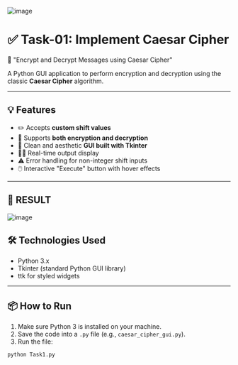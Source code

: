 ![image](https://github.com/user-attachments/assets/3fbc7dd2-a4ba-4740-822f-ea647c726c62)

# ✅ Task-01: Implement Caesar Cipher  
🔐 "Encrypt and Decrypt Messages using Caesar Cipher"

A Python GUI application to perform encryption and decryption using the classic **Caesar Cipher** algorithm.

---

## 💡 Features

- ✏️ Accepts **custom shift values**  
- 🔄 Supports **both encryption and decryption**  
- 🎨 Clean and aesthetic **GUI built with Tkinter**  
- 👨‍💻 Real-time output display  
- ⚠️ Error handling for non-integer shift inputs  
- 🖱️ Interactive "Execute" button with hover effects

---
## 🏁 RESULT 
![image](https://github.com/user-attachments/assets/16ed7a86-63b7-43da-92f3-bac5926c1afc)

## 🛠️ Technologies Used

- Python 3.x  
- Tkinter (standard Python GUI library)  
- ttk for styled widgets

---

## 📦 How to Run

1. Make sure Python 3 is installed on your machine.
2. Save the code into a `.py` file (e.g., `caesar_cipher_gui.py`).
3. Run the file:

```bash
python Task1.py

